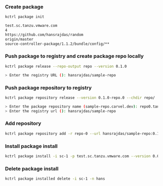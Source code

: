 ### Create package
```sh
kctrl package init

test.sc.tanzu.vmware.com
4
https://github.com/hansrajdas/random
origin/master
source-controller-package/1.1.2/bundle/config/**
```

### Push package to registry and create package repo locally
```sh
kctrl package release --repo-output repo --version 0.1.0

> Enter the registry URL (): hansrajdas/sample-repo
```

### Push package repository to registry
```sh
kctrl package repository release --version 0.1.0-repo.0 --chdir repo/

> Enter the package repository name (sample-repo.carvel.dev): repo0.tanzu.vmware.com
> Enter the registry url (): hansrajdas/sample-repo
```

### Add repository
```sh
kctrl package repository add -r repo-0 --url hansrajdas/sample-repo:0.1.0-repo0 -n hans
```

### Install package install
```sh
kctrl package install -i sc-1 -p test.sc.tanzu.vmware.com --version 0.0.1 -n hans
```

### Delete package install
```sh
kctrl package installed delete -i sc-1 -n hans
```
